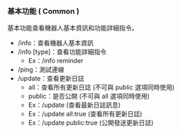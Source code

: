 ### **基本功能 ( Common )**

基本功能查看機器人基本資訊和功能詳細指令。

* /info：查看機器人基本資訊
* /info [type]：查看功能詳細指令
  - Ex：/info reminder
* /ping：測試連線
* /update：查看更新日誌
  - all：查看所有更新日誌 (不可與 public 選項同時使用)
  - public：是否公開 (不可與 all 選項同時使用)
  - Ex：/update (查看最新日誌訊息)
  - Ex：/update all:true (查看所有更新日誌)
  - Ex：/update public:true (公開發送更新日誌)
